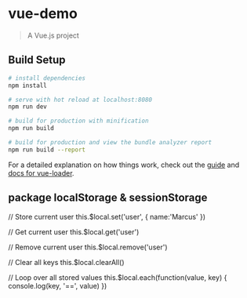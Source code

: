 # vue-demo

> A Vue.js project

## Build Setup

``` bash
# install dependencies
npm install

# serve with hot reload at localhost:8080
npm run dev

# build for production with minification
npm run build

# build for production and view the bundle analyzer report
npm run build --report
```

For a detailed explanation on how things work, check out the [guide](http://vuejs-templates.github.io/webpack/) and [docs for vue-loader](http://vuejs.github.io/vue-loader).

## package localStorage & sessionStorage
// Store current user
this.$local.set('user', { name:'Marcus' })

// Get current user
this.$local.get('user')

// Remove current user
this.$local.remove('user')

// Clear all keys
this.$local.clearAll()

// Loop over all stored values
this.$local.each(function(value, key) {
	console.log(key, '==', value)
})


